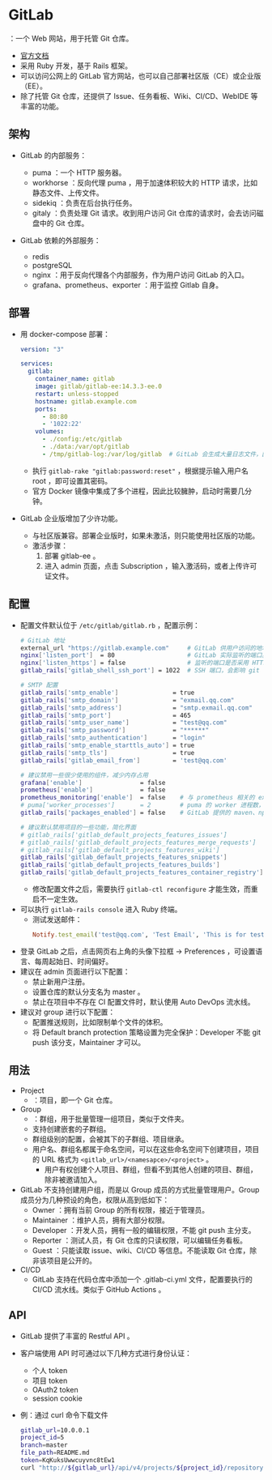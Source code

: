 # GitLab

：一个 Web 网站，用于托管 Git 仓库。
- [官方文档](https://docs.gitlab.com/ee/)
- 采用 Ruby 开发，基于 Rails 框架。
- 可以访问公网上的 GitLab 官方网站，也可以自己部署社区版（CE）或企业版（EE）。
- 除了托管 Git 仓库，还提供了 Issue、任务看板、Wiki、CI/CD、WebIDE 等丰富的功能。

## 架构

- GitLab 的内部服务：
  - puma ：一个 HTTP 服务器。
  - workhorse ：反向代理 puma ，用于加速体积较大的 HTTP 请求，比如静态文件、上传文件。
  - sidekiq ：负责在后台执行任务。
  - gitaly ：负责处理 Git 请求。收到用户访问 Git 仓库的请求时，会去访问磁盘中的 Git 仓库。

- GitLab 依赖的外部服务：
  - redis
  - postgreSQL
  - nginx ：用于反向代理各个内部服务，作为用户访问 GitLab 的入口。
  - grafana、prometheus、exporter ：用于监控 Gitlab 自身。

## 部署

- 用 docker-compose 部署：
  ```yml
  version: "3"

  services:
    gitlab:
      container_name: gitlab
      image: gitlab/gitlab-ee:14.3.3-ee.0
      restart: unless-stopped
      hostname: gitlab.example.com
      ports:
        - 80:80
        - '1022:22'
      volumes:
        - ./config:/etc/gitlab
        - ./data:/var/opt/gitlab
        - /tmp/gitlab-log:/var/log/gitlab  # GitLab 会生成大量日志文件，因此挂载到 /tmp 目录，自动清理
  ```
  - 执行 `gitlab-rake "gitlab:password:reset"` ，根据提示输入用户名 root ，即可设置其密码。
  - 官方 Docker 镜像中集成了多个进程，因此比较臃肿，启动时需要几分钟。

- GitLab 企业版增加了少许功能。
  - 与社区版兼容。部署企业版时，如果未激活，则只能使用社区版的功能。
  - 激活步骤：
    1. 部署 gitlab-ee 。
    2. 进入 admin 页面，点击 Subscription ，输入激活码，或者上传许可证文件。

## 配置

- 配置文件默认位于 `/etc/gitlab/gitlab.rb` ，配置示例：
  ```sh
  # GitLab 地址
  external_url "https://gitlab.example.com"     # GitLab 供用户访问的地址，会影响 git clone 地址
  nginx['listen_port']  = 80                    # GitLab 实际监听的端口。默认会根据 external_url 选择监听的端口、协议
  nginx['listen_https'] = false                 # 监听的端口是否采用 HTTPS 协议
  gitlab_rails['gitlab_shell_ssh_port'] = 1022  # SSH 端口，会影响 git clone 地址，不过 GitLab 实际监听的依然是 22 端口

  # SMTP 配置
  gitlab_rails['smtp_enable']               = true
  gitlab_rails['smtp_domain']               = "exmail.qq.com"
  gitlab_rails['smtp_address']              = "smtp.exmail.qq.com"
  gitlab_rails['smtp_port']                 = 465
  gitlab_rails['smtp_user_name']            = "test@qq.com"
  gitlab_rails['smtp_password']             = "******"
  gitlab_rails['smtp_authentication']       = "login"
  gitlab_rails['smtp_enable_starttls_auto'] = true
  gitlab_rails['smtp_tls']                  = true
  gitlab_rails['gitlab_email_from']         = 'test@qq.com'

  # 建议禁用一些很少使用的组件，减少内存占用
  grafana['enable']                = false
  prometheus['enable']             = false
  prometheus_monitoring['enable']  = false    # 与 prometheus 相关的 exporter
  # puma['worker_processes']       = 2        # puma 的 worker 进程数，每个 worker 可能占用 1G 内存，但多个 worker 之间会共享内存
  gitlab_rails['packages_enabled'] = false    # GitLab 提供的 maven、npm、pypi 等仓库

  # 建议默认禁用项目的一些功能，简化界面
  # gitlab_rails['gitlab_default_projects_features_issues']             = true
  # gitlab_rails['gitlab_default_projects_features_merge_requests']     = true
  # gitlab_rails['gitlab_default_projects_features_wiki']               = true
  gitlab_rails['gitlab_default_projects_features_snippets']             = false  # 代码片段
  gitlab_rails['gitlab_default_projects_features_builds']               = false  # CI/CD 功能
  gitlab_rails['gitlab_default_projects_features_container_registry']   = false  # Docker 镜像仓库
  ```
  - 修改配置文件之后，需要执行 `gitlab-ctl reconfigure` 才能生效，而重启不一定生效。
- 可以执行 `gitlab-rails console` 进入 Ruby 终端。
  - 测试发送邮件：
    ```ruby
    Notify.test_email('test@qq.com', 'Test Email', 'This is for test.').deliver_now
    ```
- 登录 GitLab 之后，点击网页右上角的头像下拉框 -> Preferences ，可设置语言、每周起始日、时间偏好。
- 建议在 admin 页面进行以下配置：
  - 禁止新用户注册。
  - 设置仓库的默认分支名为 master 。
  - 禁止在项目中不存在 CI 配置文件时，默认使用 Auto DevOps 流水线。
- 建议对 group 进行以下配置：
  - 配置推送规则，比如限制单个文件的体积。
  - 将 Default branch protection 策略设置为完全保护：Developer 不能 git push 该分支，Maintainer 才可以。

## 用法

- Project
  - ：项目，即一个 Git 仓库。
- Group
  - ：群组，用于批量管理一组项目，类似于文件夹。
  - 支持创建嵌套的子群组。
  - 群组级别的配置，会被其下的子群组、项目继承。
  - 用户名、群组名都属于命名空间，可以在这些命名空间下创建项目，项目的 URL 格式为 `<gitlab_url>/<namesapce>/<project>` 。
    - 用户有权创建个人项目、群组，但看不到其他人创建的项目、群组，除非被邀请加入。
- GitLab 不支持创建用户组，而是以 Group 成员的方式批量管理用户。Group 成员分为几种预设的角色，权限从高到低如下：
  - Owner ：拥有当前 Group 的所有权限，接近于管理员。
  - Maintainer ：维护人员，拥有大部分权限。
  - Developer ：开发人员，拥有一般的编辑权限，不能 git push 主分支。
  - Reporter ：测试人员，有 Git 仓库的只读权限，可以编辑任务看板。
  - Guest ：只能读取 issue、wiki、CI/CD 等信息。不能读取 Git 仓库，除非该项目是公开的。
- CI/CD
  - GitLab 支持在代码仓库中添加一个 .gitlab-ci.yml 文件，配置要执行的 CI/CD 流水线。类似于 GitHub Actions 。

## API

- GitLab 提供了丰富的 Restful API 。
- 客户端使用 API 时可通过以下几种方式进行身份认证：
  - 个人 token
  - 项目 token
  - OAuth2 token
  - session cookie

- 例：通过 curl 命令下载文件
  ```sh
  gitlab_url=10.0.0.1
  project_id=5
  branch=master
  file_path=README.md
  token=KqKuksUwwcuyvnc8tEw1
  curl "http://${gitlab_url}/api/v4/projects/${project_id}/repository/files/${file_path}/raw?ref=${branch}&private_token=${token}"
  ```
